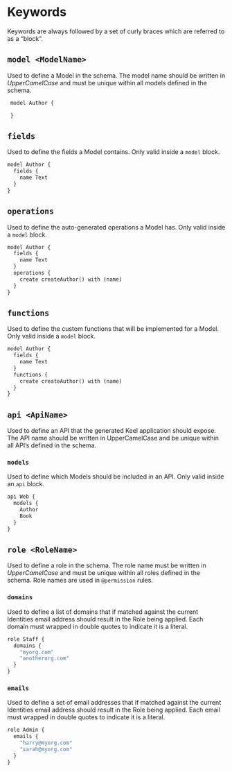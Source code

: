 # Keywords

Keywords are always followed by a set of curly braces which are referred to as a “block”.

## `model <ModelName>`

Used to define a Model in the schema. The model name should be written in _UpperCamelCase_ and must be unique within all models defined in the schema.

```graphql
 model Author {

 }
```

## `fields`

Used to define the fields a Model contains. Only valid inside a `model` block.

```graphql
model Author {
  fields {
    name Text
  }
}
```

## `operations`

Used to define the auto-generated operations a Model has. Only valid inside a `model` block.

```graphql
model Author {
  fields {
    name Text
  }
  operations {
    create createAuthor() with (name)
  }
}
```

## `functions`

Used to define the custom functions that will be implemented for a Model. Only valid inside a `model` block.

```graphql
model Author {
  fields {
    name Text
  }
  functions {
    create createAuthor() with (name)
  }
}
```

## `api <ApiName>`

Used to define an API that the generated Keel application should expose. The API name should be written in UpperCamelCase and be unique within all API’s defined in the schema.

### `models`

Used to define which Models should be included in an API. Only valid inside an `api` block.

```graphql
api Web {
  models {
    Author
    Book
  }
}
```

## `role <RoleName>`

Used to define a role in the schema. The role name must be written in _UpperCamelCase_ and must be unique within all roles defined in the schema. Role names are used in `@permission` rules.

### `domains`

Used to define a list of domains that if matched against the current Identities email address should result in the Role being applied. Each domain must wrapped in double quotes to indicate it is a literal.

```graphql
role Staff {
  domains {
    "myorg.com"
    "anotherorg.com"
  }
}
```

### `emails`

Used to define a set of email addresses that if matched against the current Identities email address should result in the Role being applied. Each email must wrapped in double quotes to indicate it is a literal.

```graphql
role Admin {
  emails {
    "harry@myorg.com"
    "sarah@myorg.com"
  }
}
```
